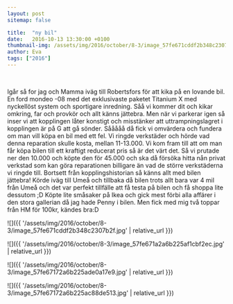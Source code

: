 ```yaml
---
layout: post
sitemap: false

title:  "ny bil"
date:   2016-10-13 13:30:00 +0100
thumbnail-img: /assets/img/2016/october/8-3/image_57fe671cddf2b348c2307b2f.jpg
author: Eva
tags: ["2016"]
---
```


 




Igår så for jag och Mamma iväg till Robertsfors för att kika på en lovande bil. En ford mondeo -08 med det exklusivaste paketet Titanium X med nyckellöst system och sportigare inredning. Såå vi kommer dit och kikar omkring, far och provkör och allt känns jättebra. Men när vi parkerar igen så inser vi att kopplingen låter konstigt och misstänker att uttrampningslagret i kopplingen är på G att gå sönder. Sååååå då fick vi omvärdera och fundera om man vill köpa en bil med ett fel. Vi ringde verkstäder och hörde vad denna reparation skulle kosta, mellan 11-13.000. Vi kom fram till att om man får köpa bilen till ett kraftigt reducerat pris så är det värt det. Så vi prutade ner den 10.000 och köpte den för 45.000 och ska då försöka hitta nån privat verkstad som kan göra reparationen billigare än vad de större verkstäderna vi ringde till. Bortsett från kopplingshistorian så känns allt med bilen jättebra! Körde iväg till Umeå och tillbaka då bilen trots allt bara var 4 mil från Umeå och det var perfekt tillfälle att få testa på bilen och få shoppa lite dessutom ;D Köpte lite småsaker på Ikea och gick mest förbi alla affärer i den stora gallerian då jag hade Penny i bilen. Men fick med mig två toppar från HM för 100kr, kändes bra:D

![]({{ '/assets/img/2016/october/8-3/image_57fe671cddf2b348c2307b2f.jpg'  | relative_url }})

![]({{ '/assets/img/2016/october/8-3/image_57fe671a2a6b225af1cbf2ec.jpg'  | relative_url }})

![]({{ '/assets/img/2016/october/8-3/image_57fe67172a6b225ade0a17e9.jpg'  | relative_url }})

![]({{ '/assets/img/2016/october/8-3/image_57fe67172a6b225ac88de513.jpg'  | relative_url }})

